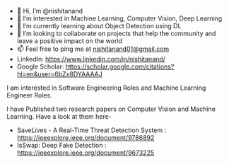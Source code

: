 - 👋 Hi, I’m @nishitanand
- 👀 I’m interested in Machine Learning, Computer Vision, Deep Learning
- 🌱 I’m currently learning about Object Detection using DL
- 💞️ I’m looking to collaborate on projects that help the community and leave a positive impact on the world
- 📫 Feel free to ping me at nishitanand01@gmail.com
- LinkedIn: https://www.linkedin.com/in/nishitanand/
- Google Scholar: https://scholar.google.com/citations?hl=en&user=6bZx8DYAAAAJ

I am interested in Software Engineering Roles and Machine Learning Engineer Roles.

I have Published two research papers on Computer Vision and Machine Learning.
Have a look at them here-
- SaveLives - A Real-Time Threat Detection System : https://ieeexplore.ieee.org/document/9786892
- IsSwap: Deep Fake Detection : https://ieeexplore.ieee.org/document/9673225
<!---
nishitanand/nishitanand is a ✨ special ✨ repository because its `README.md` (this file) appears on your GitHub profile.
You can click the Preview link to take a look at your changes.
--->
